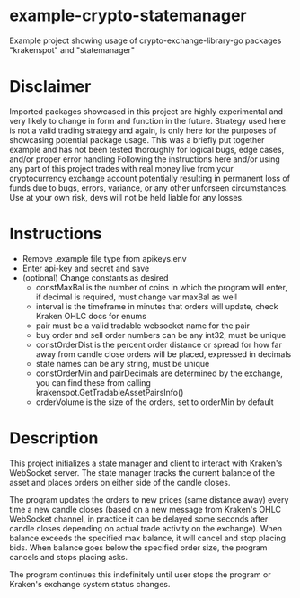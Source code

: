 # example-crypto-statemanager
Example project showing usage of crypto-exchange-library-go packages "krakenspot" and "statemanager"

# Disclaimer
Imported packages showcased in this project are highly experimental and very likely to change in form and function in the future. 
Strategy used here is not a valid trading strategy and again, is only here for the purposes of showcasing potential package usage.
This was a briefly put together example and has not been tested thoroughly for logical bugs, edge cases, and/or proper error handling
Following the instructions here and/or using any part of this project trades with real money live from your cryptocurrency exchange account potentially resulting in permanent loss of funds due to bugs, errors, variance, or any other unforseen circumstances. Use at your own risk, devs will not be held liable for any losses.

# Instructions
- Remove .example file type from apikeys.env
- Enter api-key and secret and save
- (optional) Change constants as desired
    - constMaxBal is the number of coins in which the program will enter, if decimal is required, must change var maxBal as well 
    - interval is the timeframe in minutes that orders will update, check Kraken OHLC docs for enums
    - pair must be a valid tradable websocket name for the pair
    - buy order and sell order numbers can be any int32, must be unique
    - constOrderDist is the percent order distance or spread for how far away from candle close orders will be placed, expressed in decimals
    - state names can be any string, must be unique
    - constOrderMin and pairDecimals are determined by the exchange, you can find these from calling krakenspot.GetTradableAssetPairsInfo()
    - orderVolume is the size of the orders, set to orderMin by default

# Description
This project initializes a state manager and client to interact with Kraken's WebSocket server. The state manager tracks the current balance of the asset and places orders on either side of the candle closes. 

The program updates the orders to new prices (same distance away) every time a new candle closes (based on a new message from Kraken's OHLC WebSocket channel, in practice it can be delayed some seconds after candle closes depending on actual trade activity on the exchange). When balance exceeds the specified max balance, it will cancel and stop placing bids. When balance goes below the specified order size, the program cancels and stops placing asks. 

The program continues this indefinitely until user stops the program or Kraken's exchange system status changes.